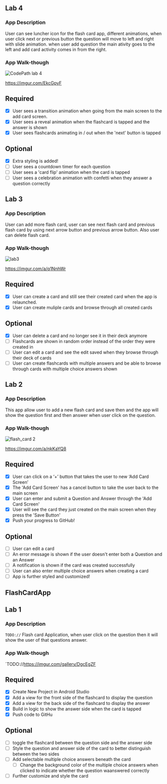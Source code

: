 ## Lab 4

### App Description
User can see luncher icon for the flash card app, different animations, when user click next or previous button the question will move to left and right with slide animation. when user add question the main ativity goes to the left and add card activity comes in from the right.

### App Walk-though
![CodePath  lab 4](https://user-images.githubusercontent.com/97929111/162520135-aebc157f-8a4d-4c0b-9210-ae3da560bffb.gif)

https://imgur.com/EkcGpyF


## Required
- [x] User sees a transition animation when going from the main screen to the add card screen.
- [x] User sees a reveal animation when the flashcard is tapped and the answer is shown
- [x] User sees flashcards animating in / out when the 'next' button is tapped

## Optional
- [x] Extra styling is added!
- [ ] User sees a countdown timer for each question
- [ ] User sees a 'card flip' animation when the card is tapped
- [ ] User sees a celebration animation with confetti when they answer a question correctly

## Lab 3

### App Description
User can add more flash card, user can see next flash card and previous flash card by using next arrow button and previous arrow button. Also user can delete flash card.

### App Walk-though
![lab3](https://user-images.githubusercontent.com/97929111/160211983-639f1f85-b4f0-4911-be44-b951c9a5aa1d.gif)

https://imgur.com/a/q1NnhWr


## Required
- [x] User can create a card and still see their created card when the app is relaunched.
- [x] User can create muliple cards and browse through all created cards

## Optional
- [x] User can delete a card and no longer see it in their deck anymore
- [ ] Flashcards are shown in random order instead of the order they were created in
- [ ] User can edit a card and see the edit saved when they browse through their deck of cards
- [ ] User can create flashcards with multiple answers and be able to browse through cards with multiple choice answers shown

## Lab 2

### App Description
This app allow user to add a new flash card and save then and the app will show the question first and then answer when user click on the question. 

### App Walk-though
![flash_card 2](https://user-images.githubusercontent.com/97929111/158941280-337d8d77-819a-41df-a6b7-94b5f327c0c5.gif)

https://imgur.com/a/nkKaYQ8

## Required
- [x] User can click on a ‘+’ button that takes the user to new ‘Add Card Screen’
- [x] The 'Add Card Screen' has a cancel button to take the user back to the main screen
- [x] User can enter and submit a Question and Answer through the 'Add Card Screen'
- [x] User will see the card they just created on the main screen when they press the 'Save Button'
- [x] Push your progress to GitHub!

## Optional
- [ ] User can edit a card
- [ ] An error message is shown if the user doesn't enter both a Question and an Answer
- [ ] A notification is shown if the card was created successfully
- [ ] User can also enter multiple choice answers when creating a card
- [ ] App is further styled and customized!
## FlashCardApp


## Lab 1

### App Description
`TODO://` Flash card Application, when user click on the question then it will show the user of that questions answer.

### App Walk-though
`TODO://https://imgur.com/gallery/DgcEgZF

## Required
- [x] Create New Project in Android Studio
- [x] Add a view for the front side of the flashcard to display the question
- [x] Add a view for the back side of the flashcard to display the answer
- [x] Build in logic to show the answer side when the card is tapped
- [x] Push code to GitHu
## Optional
- [ ] toggle the flashcard between the question side and the answer side
- [ ] Style the question and answer side of the card to better distinguish between the two sides
- [ ] Add selectable multiple choice answers beneath the card
   - [ ] Change the background color of the multiple choice answers when clicked to indicate whether the question waanswered correctly
- [ ] Further customize and style the card
